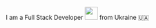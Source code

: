 
I am a Full Stack Developer <img src="https://media.giphy.com/media/WUlplcMpOCEmTGBtBW/giphy.gif" width="30"> from Ukraine 🇺🇦


<img src="https://komarev.com/ghpvc/?username=marynahl&style=flat-square&color=blue" alt=""/>
